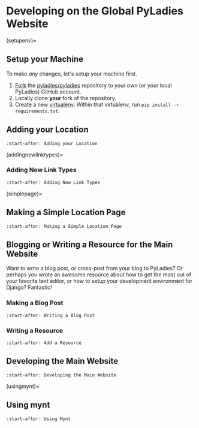 # Developing on the Global PyLadies Website

(setupenv)=

## Setup your Machine

To make *any* changes, let's setup your machine first.

1. [Fork](https://help.github.com/articles/fork-a-repo) the [pyladies/pyladies](https://github.com/pyladies/pyladies) repository to your own (or your local PyLadies) GitHub account.
2. Locally clone **your** fork of the repository.
3. Create a new [virtualenv](http://simononsoftware.com/virtualenv-tutorial/).  Within that virtualenv, run `pip install -r requirements.txt`.

## Adding your Location

```{include} location.md
:start-after: Adding your Location
```

(addingnewlinktypes)=

### Adding New Link Types

```{include} newicons.md
:start-after: Adding New Link Types
```

(simplepage)=

## Making a Simple Location Page

```{include} simple.md
:start-after: Making a Simple Location Page
```

## Blogging or Writing a Resource for the Main Website

Want to write a blog post, or cross-post from your blog to PyLadies?  Or perhaps you wrote an awesome resource about how to get the most out of your favorite text editor, or how to setup your development environment for Django?  Fantastic!

### Making a Blog Post

```{include} blogpost.md
:start-after: Writing a Blog Post
```

### Writing a Resource

```{include} addresource.md
:start-after: Add a Resource
```

## Developing the Main Website

```{include} devmainsite.md
:start-after: Developing the Main Website
```

(usingmynt)=

## Using mynt

```{include} usingmynt.md
:start-after: Using Mynt
```
